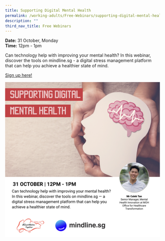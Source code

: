 ```yaml
---
title: Supporting Digital Mental Health
permalink: /working-adults/Free-Webinars/supporting-digital-mental-health/
description: ""
third_nav_title: Free Webinars
---
```

**Date:** 31 October, Monday
<br> **Time:** 12pm - 1pm

Can technology help with improving your mental health? In this webinar, discover the tools on mindline.sg - a digital stress management platform that can help you achieve a healthier state of mind. 

[Sign up here!](https://go.gov.sg/wa-mindline-oct22)

![Free webinar on supporting digital mental health for working adults](/images/Oct%202022/WA_31%20Oct.jpeg)